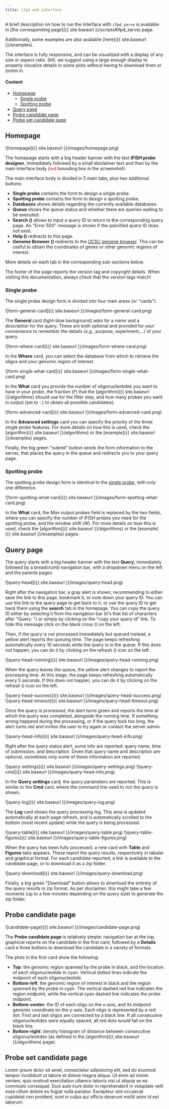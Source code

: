 ```yaml
---
title: ifpd web interface
---
```


A brief description on how to run the interface with `ifpd_serve` is available in [the corresponding page]({{ site.baseurl }}/scripts#ifpd_serve) page. 

Additionally, some examples are also available [here]({{ site.baseurl }}/examples).

The interface is fully responsive, and can be visualized with a display of any size or aspect ratio. Still, we suggest using a large enough display to properly visualize details in some plots without having to download them or zomm in.

#### Content

* [Homepage](#homepage)
    - [Single probe](#single-probe)
    - [Spotting probe](#spotting-probe)
* [Query page](#query-page)
* [Probe candidate page](#probe-candidate-page)
* [Probe set candidate page](#probe-set-candidate-page)

## Homepage

![homepage]({{ site.baseurl }}/images/homepage.png)

The homepage starts with a big header banner with the text **iFISH probe designer**, immediately followed by a small disclaimer text and then by the main interface body (<span style="color: red;">red</span> bounding box in the screenshot).

<p class="mb-1">The main interface body is divided in 5 main tabs, plus two additional buttons:</p>

* **Single probe** contains the form to design a single probe.
* **Spotting probe** contains the form to design a spotting probe.
* **Databases** shows details regarding the currently available databases.
* **Queue** shows the queue status and whether there are queries waiting to be executed.
* **Search (<span class="fas fa-search"></span>)** allows to input a query ID to return to the corresponding query page. An "Error 500" message is shown if the specified query ID does not exist.
* **Help (<span class="fas fa-info-circle"></span>)** redirects to this page.
* **Genome Browser (<span class="fas fa-dna"></span>)** redirects to the [UCSC genome browser](http://genome.ucsc.edu/cgi-bin/hgTracks). This can be useful to obtain the coordinates of genes or other genomic regions of interest.

More details on each tab in the corresponding sub-sections below.

The footer of the page reports the version tag and copyright details. When visiting this documentation, always check that the version tags match!

### Single probe

The single probe design form is divided into four main areas (or "cards").

![form-general-card]({{ site.baseurl }}/images/form-general-card.png)

The **General** card (light-blue background) asks for a *name* and a *description* for the query. These are both optional and provided for your convenience to remember the details (*e.g.*, purpose, experiment,...) of your query.

![form-where-card]({{ site.baseurl }}/images/form-where-card.png)

In the **Where** card, you can select the database from which to retrieve the oligos and your genomic region of interest.

![form-single-what-card]({{ site.baseurl }}/images/form-single-what-card.png)

In the **What** card you provide the number of oligonucleotides you want to have in your probe, the fraction (*F*) that the [algorithm]({{ site.baseurl }}/algorithms) should use for the filter step, and how many probes you want in output (set to `-1` to obtain all possible candidates).

![form-advanced-card]({{ site.baseurl }}/images/form-advanced-card.png)

In the **Advanced settings** card you can specify the priority of the three single probe features. For more details on how this is used, check the [algorithm]({{ site.baseurl }}/algorithms) or the [example]({{ site.baseurl }}/examples) pages.

Finally, the big <span class="text-success">green</span> "submit" button sends the form information to the server, that places the query in the queue and redirects you to your query page.

### Spotting probe

The spotting probe design form is identical to the [single probe](#single-probe), with only one difference.

![form-spotting-what-card]({{ site.baseurl }}/images/form-spotting-what-card.png)

In the **What** card, the *Max output probes* field is replaced by the two fields, where you can specify the number of iFISH probes you need for the spotting probe, and the window shift (*W*). For more details on how this is used, check the [algorithm]({{ site.baseurl }}/algorithms) or the [example]({{ site.baseurl }}/examples) pages.

## Query page

The query starts with a big header banner with the text **Query**, immediately followed by a breadcrumb navigation bar, with a dropdown menu on the left and the parents pages.

![query-head]({{ site.baseurl }}/images/query-head.png)

Right after the navigation bar, a gray alert is shown, recommending to either save the link to this page, bookmark it, or note down your query ID. You can use the link to the query page to get back to it, or use the query ID to get back there using the **search** tab in the homepage. You can copy the query ID either by selecting it from the navigation bar (it's that list of characters after "Query: ") or simply by clicking on the "copy your query id" link. To hide this message click on the black cross (<span class="fas fa-times"></span>) on the left.

Then, if the query is not processed immediately but queued instead, a <span class="text-warning">yellow</span> alert reports the queuing time. The page keeps refreshing automatically every 10 seconds while the query is in the queue. If this does not happen, you can do it by clicking on the refresh (<span class="fas fa-redo"></span>) icon on the left.

![query-head-running]({{ site.baseurl }}/images/query-head-running.png)

When the query leaves the queue, the <span class="text-warning">yellow</span> alert changes to report the processing time. At this stage, the page keeps refreshing automatically every 5 seconds. If this does not happen, you can do it by clicking on the refresh (<span class="fas fa-redo"></span>) icon on the left.

![query-head-success]({{ site.baseurl }}/images/query-head-success.png)
![query-head-timeout]({{ site.baseurl }}/images/query-head-timeout.png)

Once the query is processed, the alert turns <span class="text-success">green</span> and reports the time at which the query was completed, alongside the running time. If something wrong happend during the processing, or if the query took too long, the alert turns <span class="text-dange">red</span> and invites the user to try again or contact the server admin.

![query-head-info]({{ site.baseurl }}/images/query-head-info.png)

Right after the query status alert, some info are reported: query name, time of submission, and description. Given that query name and description are optional, sometimes only some of these information are reported.

![query-settings]({{ site.baseurl }}/images/query-settings.png)
![query-cmd]({{ site.baseurl }}/images/query-head-info.png)

In the **Query settings** card, the query parameters are reported. This is similar to the **Cmd** card, where the command line used to run the query is shown.

![query-log]({{ site.baseurl }}/images/query-log.png)

The **Log** card shows the query processing log. This area is updated automatically at each page refresh, and is automatically scrolled to the bottom (most recent update) while the query is being processed.

![query-table]({{ site.baseurl }}/images/query-table.png)
![query-table-figures]({{ site.baseurl }}/images/query-table-figures.png)

When the query has been fully processed, a new card with **Table** and **Figures** tabs appears. These report the query results, respectively in tabular and graphical format. For each candidate reported, a link is available to the candidate page, or to download it as a zip folder.

![query-download]({{ site.baseurl }}/images/query-download.png)

Finally, a big <span class="text-success">green</span> "Download" button allows to download the entirety of the query results in zip format. As per disclaimer, this might take a few moments (up to a few minutes depending on the query size) to generate the zip folder.

## Probe candidate page

![candidate-page]({{ site.baseurl }}/images/candidate-page.png)

The **Probe candidate page** is relatively simple: navigation bar at the top, graphical reports on the candidate in the first card, followed by a **Details** card a three buttons to download the candidate in a variety of formats.

The plots in the first card show the following:

* **Top**: the genomic region spanned by the probe in black, and the location of each oligonucleotide in cyan. Vertical dotted lines indicate the midpoint of each oligonucleotide.
* **Bottom-left**: the genomic region of interest in black and the region spanned by the probe in cyan. The vertical dashed red line indicates the region midpoint, while the vertical cyan dashed line indicates the probe midpoint.
* **Bottom-center**: the ID of each oligo on the x-axis, and its midpoint genomic coordinate on the y-axis. Each oligo is represented by a red dot. First and last oligos are connected by a black line. If all consecutive oligonucleotides were equally spaced, all red dots would fall on the black line.
* **Bottom-right**: density histogram of distance between consecutive oligonucleotides (as defined in the [algorithm]({{ site.baseurl }}/algorithms) page).

## Probe set candidate page

Lorem ipsum dolor sit amet, consectetur adipisicing elit, sed do eiusmod
tempor incididunt ut labore et dolore magna aliqua. Ut enim ad minim veniam,
quis nostrud exercitation ullamco laboris nisi ut aliquip ex ea commodo
consequat. Duis aute irure dolor in reprehenderit in voluptate velit esse
cillum dolore eu fugiat nulla pariatur. Excepteur sint occaecat cupidatat non
proident, sunt in culpa qui officia deserunt mollit anim id est laborum.